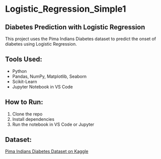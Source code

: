 # Logistic_Regression_Simple1
## Diabetes Prediction with Logistic Regression

This project uses the Pima Indians Diabetes dataset to predict the onset of diabetes using Logistic Regression.

## Tools Used:
- Python
- Pandas, NumPy, Matplotlib, Seaborn
- Scikit-Learn
- Jupyter Notebook in VS Code

## How to Run:
1. Clone the repo
2. Install dependencies
3. Run the notebook in VS Code or Jupyter

## Dataset:
[Pima Indians Diabetes Dataset on Kaggle](https://www.kaggle.com/datasets/nancyalaswad90/review)
